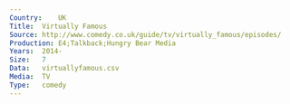 ```yaml
---
Country:	UK
Title:	Virtually Famous
Source:	http://www.comedy.co.uk/guide/tv/virtually_famous/episodes/
Production:	E4;Talkback;Hungry Bear Media
Years:	2014-
Size:	7
Data:	virtuallyfamous.csv
Media:	TV
Type:	comedy
---
```


